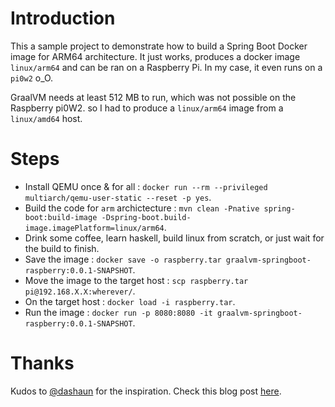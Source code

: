 # Introduction 

This a sample project to demonstrate how to build a Spring Boot Docker image for ARM64 architecture.
It just works, produces a docker image `linux/arm64` and can be ran on a Raspberry Pi. In my case, it even runs on a `pi0w2` o_O.

GraalVM needs at least 512 MB to run, which was not possible on the Raspberry pi0W2. so I had to produce a `linux/arm64` image from a `linux/amd64` host.

# Steps

- Install QEMU once & for all : `docker run --rm --privileged multiarch/qemu-user-static --reset -p yes`.
- Build the code for `arm` archictecture : `mvn clean -Pnative spring-boot:build-image -Dspring-boot.build-image.imagePlatform=linux/arm64`.
- Drink some coffee, learn haskell, build linux from scratch, or just wait for the build to finish.
- Save the image : `docker save -o raspberry.tar graalvm-springboot-raspberry:0.0.1-SNAPSHOT`.
- Move the image to the target host : `scp raspberry.tar pi@192.168.X.X:wherever/`.
- On the target host : `docker load -i raspberry.tar`.
- Run the image : `docker run -p 8080:8080 -it graalvm-springboot-raspberry:0.0.1-SNAPSHOT`.

# Thanks

Kudos to [@dashaun](https://github.com/dashaun/) for the inspiration. Check this blog post [here](https://dashaun.com/2021/06/17/building-a-graalvm-native-image-for-arm64-on-amd64/).
